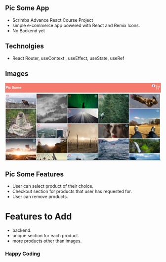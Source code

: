 ## Pic Some App
* Scrimba Advance React Course Project
* simple e-commerce app powered with React and Remix Icons.
* No Backend yet

## Technolgies
* React Router, useContext , useEffect, useState, useRef 

## Images
![GitHub Logo](/src/images/PickSome.png)

## Pic Some Features
* User can select product of their choice.
* Checkout section for products that user has requested for.
* User can remove products.

# Features to Add
* backend.
* unique section for each product.
* more products other than images.

### Happy Coding

